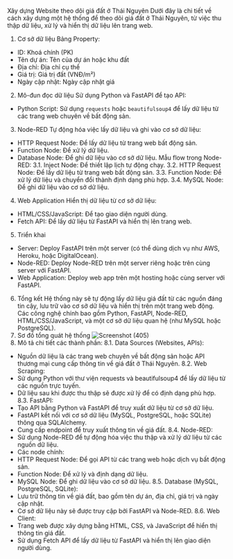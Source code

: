 Xây dựng Website theo dõi giá đất ở Thái Nguyên
Dưới đây là chi tiết về cách xây dựng một hệ thống để theo dõi giá đất ở Thái Nguyên, từ việc thu thập dữ liệu, xử lý và hiển thị dữ liệu lên trang web.
1. Cơ sở dữ liệu
Bảng Property:
- ID: Khoá chính (PK)
- Tên dự án: Tên của dự án hoặc khu đất
- Địa chỉ: Địa chỉ cụ thể
- Giá trị: Giá trị đất (VNĐ/m²)
- Ngày cập nhật: Ngày cập nhật giá
2. Mô-đun đọc dữ liệu
Sử dụng Python và FastAPI để tạo API:
- Python Script: Sử dụng `requests` hoặc `beautifulsoup4` để lấy dữ liệu từ các trang web chuyên về bất động sản.
3. Node-RED
Tự động hóa việc lấy dữ liệu và ghi vào cơ sở dữ liệu:
- HTTP Request Node: Để lấy dữ liệu từ trang web bất động sản.
- Function Node: Để xử lý dữ liệu.
- Database Node: Để ghi dữ liệu vào cơ sở dữ liệu.
Mẫu flow trong Node-RED:
3.1. Inject Node: Để thiết lập lịch tự động chạy.
3.2. HTTP Request Node: Để lấy dữ liệu từ trang web bất động sản.
3.3. Function Node: Để xử lý dữ liệu và chuyển đổi thành định dạng phù hợp.
3.4. MySQL Node: Để ghi dữ liệu vào cơ sở dữ liệu.
4. Web Application
Hiển thị dữ liệu từ cơ sở dữ liệu:
- HTML/CSS/JavaScript: Để tạo giao diện người dùng.
- Fetch API: Để lấy dữ liệu từ FastAPI và hiển thị lên trang web.
5. Triển khai
- Server: Deploy FastAPI trên một server (có thể dùng dịch vụ như AWS, Heroku, hoặc DigitalOcean).
- Node-RED: Deploy Node-RED trên một server riêng hoặc trên cùng server với FastAPI.
- Web Application: Deploy web app trên một hosting hoặc cùng server với FastAPI.
6. Tổng kết
Hệ thống này sẽ tự động lấy dữ liệu giá đất từ các nguồn đáng tin cậy, lưu trữ vào cơ sở dữ liệu và hiển thị trên một trang web động. Các công nghệ chính bao gồm Python, FastAPI, Node-RED, HTML/CSS/JavaScript, và một cơ sở dữ liệu quan hệ (như MySQL hoặc PostgreSQL).
7. Sơ đồ tổng quát hệ thống
![Screenshot (405)](https://github.com/nguyenphivu150102/theo-d-i-gi-t-Th-i-Nguy-n/assets/132656248/f24b21f7-c34f-417a-9544-e0e83f24258e)
8. Mô tả chi tiết các thành phần:
8.1. Data Sources (Websites, APIs):
- Nguồn dữ liệu là các trang web chuyên về bất động sản hoặc API thương mại cung cấp thông tin về giá đất ở Thái Nguyên.
8.2. Web Scraping:
- Sử dụng Python với thư viện requests và beautifulsoup4 để lấy dữ liệu từ các nguồn trực tuyến.
- Dữ liệu sau khi được thu thập sẽ được xử lý để có định dạng phù hợp.
8.3. FastAPI:
- Tạo API bằng Python và FastAPI để truy xuất dữ liệu từ cơ sở dữ liệu.
- FastAPI kết nối với cơ sở dữ liệu (MySQL, PostgreSQL, hoặc SQLite) thông qua SQLAlchemy.
- Cung cấp endpoint để truy xuất thông tin về giá đất.
8.4. Node-RED:
- Sử dụng Node-RED để tự động hóa việc thu thập và xử lý dữ liệu từ các nguồn dữ liệu.
- Các node chính:
 - HTTP Request Node: Để gọi API từ các trang web hoặc dịch vụ bất động sản.
 - Function Node: Để xử lý và định dạng dữ liệu.
 - MySQL Node: Để ghi dữ liệu vào cơ sở dữ liệu.
8.5. Database (MySQL, PostgreSQL, SQLite):
- Lưu trữ thông tin về giá đất, bao gồm tên dự án, địa chỉ, giá trị và ngày cập nhật.
- Cơ sở dữ liệu này sẽ được truy cập bởi FastAPI và Node-RED.
8.6. Web Client:
- Trang web được xây dựng bằng HTML, CSS, và JavaScript để hiển thị thông tin giá đất.
- Sử dụng Fetch API để lấy dữ liệu từ FastAPI và hiển thị lên giao diện người dùng.
